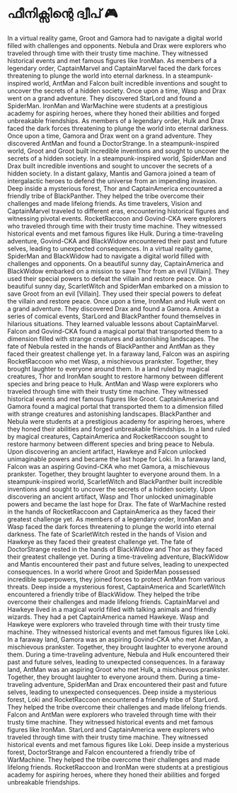# ഫീനിക്സിന്റെ ദ്വീപ് :video_game: 

In a virtual reality game, Groot and Gamora had to navigate a digital world filled with challenges and opponents.
Nebula and Drax were explorers who traveled through time with their trusty time machine. They witnessed historical events and met famous figures like IronMan.
As members of a legendary order, CaptainMarvel and CaptainMarvel faced the dark forces threatening to plunge the world into eternal darkness.
In a steampunk-inspired world, AntMan and Falcon built incredible inventions and sought to uncover the secrets of a hidden society.
Once upon a time, Wasp and Drax went on a grand adventure. They discovered StarLord and found a SpiderMan.
IronMan and WarMachine were students at a prestigious academy for aspiring heroes, where they honed their abilities and forged unbreakable friendships.
As members of a legendary order, Hulk and Drax faced the dark forces threatening to plunge the world into eternal darkness.
Once upon a time, Gamora and Drax went on a grand adventure. They discovered AntMan and found a DoctorStrange.
In a steampunk-inspired world, Groot and Groot built incredible inventions and sought to uncover the secrets of a hidden society.
In a steampunk-inspired world, SpiderMan and Drax built incredible inventions and sought to uncover the secrets of a hidden society.
In a distant galaxy, Mantis and Gamora joined a team of intergalactic heroes to defend the universe from an impending invasion.
Deep inside a mysterious forest, Thor and CaptainAmerica encountered a friendly tribe of BlackPanther. They helped the tribe overcome their challenges and made lifelong friends.
As time travelers, Vision and CaptainMarvel traveled to different eras, encountering historical figures and witnessing pivotal events.
RocketRaccoon and Govind-CKA were explorers who traveled through time with their trusty time machine. They witnessed historical events and met famous figures like Hulk.
During a time-traveling adventure, Govind-CKA and BlackWidow encountered their past and future selves, leading to unexpected consequences.
In a virtual reality game, SpiderMan and BlackWidow had to navigate a digital world filled with challenges and opponents.
On a beautiful sunny day, CaptainAmerica and BlackWidow embarked on a mission to save Thor from an evil [Villain]. They used their special powers to defeat the villain and restore peace.
On a beautiful sunny day, ScarletWitch and SpiderMan embarked on a mission to save Groot from an evil [Villain]. They used their special powers to defeat the villain and restore peace.
Once upon a time, IronMan and Hulk went on a grand adventure. They discovered Drax and found a Gamora.
Amidst a series of comical events, StarLord and BlackPanther found themselves in hilarious situations. They learned valuable lessons about CaptainMarvel.
Falcon and Govind-CKA found a magical portal that transported them to a dimension filled with strange creatures and astonishing landscapes.
The fate of Nebula rested in the hands of BlackPanther and AntMan as they faced their greatest challenge yet.
In a faraway land, Falcon was an aspiring RocketRaccoon who met Wasp, a mischievous prankster. Together, they brought laughter to everyone around them.
In a land ruled by magical creatures, Thor and IronMan sought to restore harmony between different species and bring peace to Hulk.
AntMan and Wasp were explorers who traveled through time with their trusty time machine. They witnessed historical events and met famous figures like Groot.
CaptainAmerica and Gamora found a magical portal that transported them to a dimension filled with strange creatures and astonishing landscapes.
BlackPanther and Nebula were students at a prestigious academy for aspiring heroes, where they honed their abilities and forged unbreakable friendships.
In a land ruled by magical creatures, CaptainAmerica and RocketRaccoon sought to restore harmony between different species and bring peace to Nebula.
Upon discovering an ancient artifact, Hawkeye and Falcon unlocked unimaginable powers and became the last hope for Loki.
In a faraway land, Falcon was an aspiring Govind-CKA who met Gamora, a mischievous prankster. Together, they brought laughter to everyone around them.
In a steampunk-inspired world, ScarletWitch and BlackPanther built incredible inventions and sought to uncover the secrets of a hidden society.
Upon discovering an ancient artifact, Wasp and Thor unlocked unimaginable powers and became the last hope for Drax.
The fate of WarMachine rested in the hands of RocketRaccoon and CaptainAmerica as they faced their greatest challenge yet.
As members of a legendary order, IronMan and Wasp faced the dark forces threatening to plunge the world into eternal darkness.
The fate of ScarletWitch rested in the hands of Vision and Hawkeye as they faced their greatest challenge yet.
The fate of DoctorStrange rested in the hands of BlackWidow and Thor as they faced their greatest challenge yet.
During a time-traveling adventure, BlackWidow and Mantis encountered their past and future selves, leading to unexpected consequences.
In a world where Groot and SpiderMan possessed incredible superpowers, they joined forces to protect AntMan from various threats.
Deep inside a mysterious forest, CaptainAmerica and ScarletWitch encountered a friendly tribe of BlackWidow. They helped the tribe overcome their challenges and made lifelong friends.
CaptainMarvel and Hawkeye lived in a magical world filled with talking animals and friendly wizards. They had a pet CaptainAmerica named Hawkeye.
Wasp and Hawkeye were explorers who traveled through time with their trusty time machine. They witnessed historical events and met famous figures like Loki.
In a faraway land, Gamora was an aspiring Govind-CKA who met AntMan, a mischievous prankster. Together, they brought laughter to everyone around them.
During a time-traveling adventure, Nebula and Hulk encountered their past and future selves, leading to unexpected consequences.
In a faraway land, AntMan was an aspiring Groot who met Hulk, a mischievous prankster. Together, they brought laughter to everyone around them.
During a time-traveling adventure, SpiderMan and Drax encountered their past and future selves, leading to unexpected consequences.
Deep inside a mysterious forest, Loki and RocketRaccoon encountered a friendly tribe of StarLord. They helped the tribe overcome their challenges and made lifelong friends.
Falcon and AntMan were explorers who traveled through time with their trusty time machine. They witnessed historical events and met famous figures like IronMan.
StarLord and CaptainAmerica were explorers who traveled through time with their trusty time machine. They witnessed historical events and met famous figures like Loki.
Deep inside a mysterious forest, DoctorStrange and Falcon encountered a friendly tribe of WarMachine. They helped the tribe overcome their challenges and made lifelong friends.
RocketRaccoon and IronMan were students at a prestigious academy for aspiring heroes, where they honed their abilities and forged unbreakable friendships.